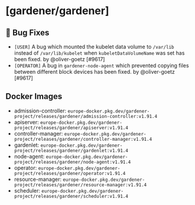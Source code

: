 # [gardener/gardener]

## 🐛 Bug Fixes

- `[USER]` A bug which mounted the kubelet data volume to `/var/lib` instead of `/var/lib/kubelet` when `kubeletDataVolumeName` was set has been fixed. by @oliver-goetz [#9617]
- `[OPERATOR]` A bug in `gardener-node-agent` which prevented copying files between different block devices has been fixed. by @oliver-goetz [#9617]

## Docker Images
- admission-controller: `europe-docker.pkg.dev/gardener-project/releases/gardener/admission-controller:v1.91.4`
- apiserver: `europe-docker.pkg.dev/gardener-project/releases/gardener/apiserver:v1.91.4`
- controller-manager: `europe-docker.pkg.dev/gardener-project/releases/gardener/controller-manager:v1.91.4`
- gardenlet: `europe-docker.pkg.dev/gardener-project/releases/gardener/gardenlet:v1.91.4`
- node-agent: `europe-docker.pkg.dev/gardener-project/releases/gardener/node-agent:v1.91.4`
- operator: `europe-docker.pkg.dev/gardener-project/releases/gardener/operator:v1.91.4`
- resource-manager: `europe-docker.pkg.dev/gardener-project/releases/gardener/resource-manager:v1.91.4`
- scheduler: `europe-docker.pkg.dev/gardener-project/releases/gardener/scheduler:v1.91.4`
